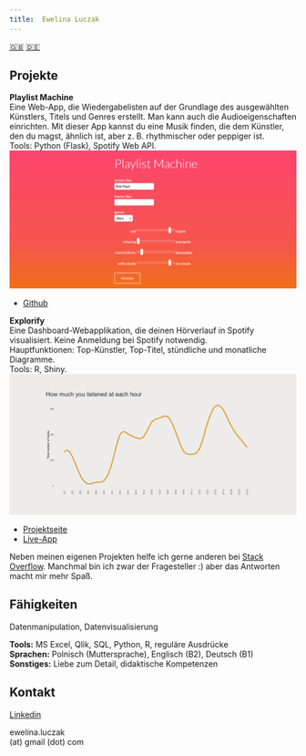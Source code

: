 ```yaml
---
title:  Ewelina Luczak
---
```



[🇬🇧](https://eluczak.github.io) [🇩🇪](https://eluczak.github.io/de)



## Projekte

**Playlist Machine**\
Eine Web-App, die Wiedergabelisten auf der Grundlage des ausgewählten Künstlers, Titels und Genres erstellt. Man kann auch die Audioeigenschaften einrichten. Mit dieser App kannst du eine Musik finden, die dem Künstler, den du magst, ähnlich ist, aber z. B. rhythmischer oder peppiger ist.\
Tools: Python (Flask), Spotify Web API.
![](assets/images/playlist-machine.PNG)

* [Github](http://github.com/eluczak/playlist-machine) 

**Explorify**\
Eine Dashboard-Webapplikation, die deinen Hörverlauf in Spotify visualisiert. Keine Anmeldung bei Spotify notwendig. \
Hauptfunktionen: Top-Künstler, Top-Titel, stündliche und monatliche Diagramme.\
Tools: R, Shiny.
![](assets/images/explorify.PNG)

* [Projektseite](https://eluczak.github.io/explorify/)
* [Live-App](https://eluczak.shinyapps.io/explorify/)

Neben meinen eigenen Projekten helfe ich gerne anderen bei [Stack Overflow](https://stackoverflow.com/users/9472575). Manchmal bin ich zwar der Fragesteller :) aber das Antworten macht mir mehr Spaß.

## Fähigkeiten

Datenmanipulation, Datenvisualisierung

**Tools:**  MS Excel, Qlik, SQL, Python, R, reguläre Ausdrücke\
**Sprachen:** Polnisch (Muttersprache), Englisch (B2), Deutsch (B1)\
**Sonstiges:** Liebe zum Detail, didaktische Kompetenzen 

## Kontakt

[Linkedin](https://www.linkedin.com/in/ewelina-luczak)

ewelina.luczak\
(at) gmail (dot) com

